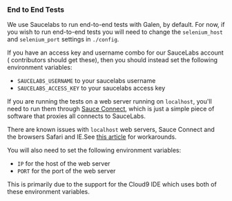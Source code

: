 ### End to End Tests
We use Saucelabs to run end-to-end tests with Galen, by default. For now,
if you wish to run end-to-end tests you will need to change the `selenium_host` 
and `selenium_port` settings in `./config`.

If you have an access key and username combo for our SauceLabs account (
contributors should get these), then you should instead set the following
environment variables:

- `SAUCELABS_USERNAME` to your saucelabs username
- `SAUCELABS_ACCESS_KEY` to your saucelabs access key

If you are running the tests on a web server running on `localhost`, you'll need
to run them through [Sauce Connect](https://docs.saucelabs.com/reference/sauce-connect/),
which is just a simple piece of software that proxies all connects to SauceLabs.

There are known issues with `localhost` web servers, Sauce Connect and the browsers
Safari and IE.See [this article](https://support.saucelabs.com/customer/portal/articles/2005369-testing-with-a-localhost-server-and-some-browsers-can-t-load-my-website) 
for workarounds.

You will also need to set the following environment variables:

- `IP` for the host of the web server
- `PORT` for the port of the web server

This is primarily due to the support for the Cloud9 IDE which uses both of these
environment variables.
